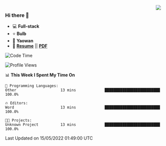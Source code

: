 <img align="right" src="https://github-readme-stats.vercel.app/api?username=LolipopJ&show_icons=true&count_private=true&hide_title=true&include_all_commits=true&theme=vue">

### Hi there 👋

- :computer: **Full-stack**
- :star: **Bulb**
- :pill: **Yaowan**
- :milky_way: [**Resume**](https://lolipopj.github.io/resume/) || [**PDF**](https://cdn.jsdelivr.net/gh/lolipopj/resume/export/resume-en.pdf)

<!--START_SECTION:waka-->
![Code Time](http://img.shields.io/badge/Code%20Time-0%20secs-blue)

![Profile Views](http://img.shields.io/badge/Profile%20Views-4-blue)

📊 **This Week I Spent My Time On** 

```text
💬 Programming Languages: 
Other                    13 mins             █████████████████████████   100.0%

🔥 Editors: 
Word                     13 mins             █████████████████████████   100.0%

🐱‍💻 Projects: 
Unknown Project          13 mins             █████████████████████████   100.0%

```


 Last Updated on 15/05/2022 01:49:00 UTC
<!--END_SECTION:waka-->
